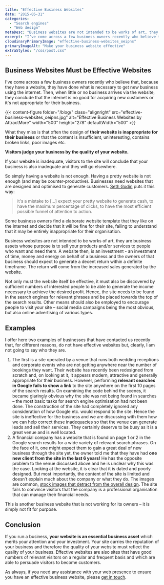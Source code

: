 ```yaml
---
title: "Effective Business Websites"
date: "2015-05-31"
categories:
  - "Search engines"
  - "Web design"
metaDesc: "Business websites are not intended to be works of art, they are business assets whose purpose is to sell products and/or services to people who want them."
excerpt: "I’ve come across a few business owners recently who believe that, because they have a website, they have done what is necessary to get new business using the internet. Then, when little or no business arrives via the website, they conclude that the internet is no good for acquiring new customers or it’s not appropriate for their business. What they miss is that often the design of their website is inappropriate for their business or that the content is inadequate. <strong>Visitors judge your business by the quality of your website</strong>. Let’s look at what’s really needed."
cloudinaryPrimaryImage: "effective-business-websites_oeipns"
primaryImageAlt: "Make your business website effective"
extraStyles: "/css/post.css"
---
```


## Business Websites Must be Effective Websites

I've come across a few business owners recently who believe that, because they have a website, they have done what is necessary to get new business using the internet. Then, when little or no business arrives via the website, they conclude that the internet is no good for acquiring new customers or it's not appropriate for their business.

{{< content-figure folder="/blog/"
class="alignright"
src="effective-business-websites_oeipns.jpg"
alt="Effective Business Websites by AttractMore"
width="500" height="278" defaultWidth="500" >}}

What they miss is that often the design of **their website is inappropriate for their business** or that the content is insufficient, uninteresting, contains broken links, poor images etc.

**Visitors judge your business by the quality of your website.**

If your website is inadequate, visitors to the site will conclude that your business is also inadequate and they will go elsewhere.

So simply having a website is not enough. Having a pretty website is not enough (and may be counter-productive). Businesses need websites that are designed and optimised to generate customers. [Seth Godin](https://seths.blog/2015/05/pretty-websites/) puts it this way:

> it's a mistake to \[…\] expect your pretty website to generate cash, to have the maximum percentage of clicks, to have the most efficient possible funnel of attention to action.

Some business owners find a elaborate website template that they like on the internet and decide that it will be fine for their site, failing to understand that it may be entirely inappropriate for their organisation.

Business websites are not intended to be works of art, they are business assets whose purpose is to sell your products and/or services to people who want and need them. A website then, is an investment - an investment of time, money and energy on behalf of a business and the owners of that business should expect to generate a decent return within a definite timeframe. The return will come from the increased sales generated by the website.

Not only must the website itself be effective, it must also be discovered by sufficient numbers of interested people to be able to generate the income necessary to achieve the desired profit. Hence, the site needs to be found in the search engines for relevant phrases and be placed towards the top of the search results. Other means should also be employed to encourage people to visit your site – social media campaigns being the most obvious, but also online advertising of various types.

## Examples

I offer here two examples of businesses that have contacted us recently that, for different reasons, do not have effective websites but, clearly, I am not going to say who they are.

1. The first is a site operated by a venue that runs both wedding receptions and corporate events who are not getting anywhere near the number of bookings they want. Their website has recently been redesigned from scratch and, on looking at it, it appears modern, attractive and generally appropriate for their business. However, performing **relevant searches in Google fails to show a link** to the site anywhere on the first 10 pages of the search results. On examining the code behind the scenes, it became glaringly obvious why the site was not being found in searches – the most basic tasks for search engine optimisation had not been done. The construction of the site had completely ignored any consideration of how Google etc. would respond to the site. Hence the site is ineffective for the business and we are discussing with them how we can help correct these inadequacies so that the venue can generate leads and sell their services. They certainly deserve to be busy as it is a great venue and is well located.
2. A financial company has a website that is found on page 1 or 2 in the Google search results for a wide variety of relevant search phrases. On the face of it, one might expect them to gain a great deal of new business through the site yet, the owner told me that they have had **one new client from the site in the last 6 years!** He has the opposite problem to the venue discussed above and he is unclear why this was the case. Looking at the website, it is clear that it is dated and poorly designed. But most importantly, the content of the site is limited and doesn’t explain much about the company or what they do. The images are common, [stock images that detract from the overall design](/blog/choosing-images-for-your-website/). The site fails to convince visitors that the company is a professional organisation that can manage their financial needs.

This is another business website that is not working for its owners – it is simply not fit for purpose.

## Conclusion

If you run a business, **your website is an essential business asset** which merits your attention and your investment. Your site carries the reputation of your business and therefore the quality of your website must reflect the quality of your business. Effective websites are also sites that have good numbers of relevant visitors on a regular and frequent basis and which are able to persuade visitors to become customers.

As always, if you need any assistance with your web presence to ensure you have an effective business website, please [get in touch](/contact/).

